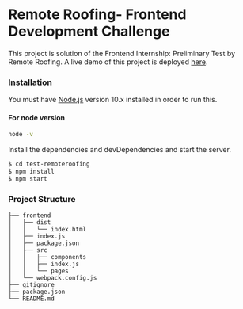 # Remote Roofing- Frontend Development Challenge
This project is solution of the Frontend Internship: Preliminary Test by Remote Roofing.
A live demo of this project is deployed [here](https://sharp-bhaskara-303ce3.netlify.app/).

### Installation

You must have [Node.js](https://nodejs.org/) version 10.x installed in order to run this.

#### For node version

```sh
node -v
```

Install the dependencies and devDependencies and start the server.

```sh
$ cd test-remoteroofing
$ npm install
$ npm start

```
### Project Structure

```
├── frontend
│   ├── dist
│   │   └── index.html
│   ├── index.js
│   ├── package.json
│   ├── src
│   │   ├── components
│   │   ├── index.js
│   │   └── pages
│   └── webpack.config.js
├── gitignore
├── package.json
└── README.md
```
